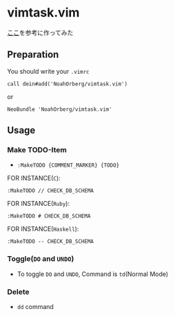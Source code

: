 # vimtask.vim
[ここ](http://kannokanno.hatenablog.com/entry/20120403/1333462565)を参考に作ってみた

## Preparation
You should write your `.vimrc`
```
call dein#add('NoahOrberg/vimtask.vim')
```
or
```
NeoBundle 'NoahOrberg/vimtask.vim'
```

## Usage
### Make TODO-Item
- `:MakeTODO {COMMENT_MARKER} {TODO}`  

FOR INSTANCE(`C`):
```
:MakeTODO // CHECK_DB_SCHEMA
```
FOR INSTANCE(`Ruby`):
```
:MakeTODO # CHECK_DB_SCHEMA
```
FOR INSTANCE(`Haskell`):
```
:MakeTODO -- CHECK_DB_SCHEMA
```

### Toggle(`DO` and `UNDO`)
- To toggle `DO` and `UNDO`, Command is `td`(Normal Mode)

### Delete
- `dd` command
